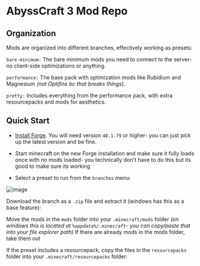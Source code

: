 # AbyssCraft 3 Mod Repo

## Organization

Mods are organized into different branches, effectively working as presets:

`bare-minimum:` The bare minimum mods you need to connect to the server- no client-side optimizations or anything.

`performance:` The base pack with optimization mods like Rubidium and Magnesium _(not Optifine bc that breaks things)_.

`pretty:` Includes everything from the performance pack, with extra resourcepacks and mods for aesthetics.

## Quick Start

 - [Install Forge](https://files.minecraftforge.net/net/minecraftforge/forge/index_1.18.2.html). You will need version `40.1.79` or higher- you can just pick up the latest version and be fine.

 - Start minecraft on the new Forge installation and make sure it fully loads once with no mods loaded- you technically don't have to do this but its good to make sure its working

 - Select a preset to run from the `branches` menu:

![image](https://user-images.githubusercontent.com/31070777/206109193-2d5e6ea2-2756-481a-bf5a-3ea23068d9cc.png)

Download the branch as a `.zip` file and extract it (windows has this as a base feature):

Move the mods in the `mods` folder into your `.minecraft/mods` folder _(on windows this is located at `%appdata%/.minecraft`- you can copy/paste that into your file explorer path)_
If there are already mods in the mods folder, take them out

If the preset includes a resourcepack, copy the files in the `resourcepacks` folder into your `.minecraft/resourcepacks` folder:
